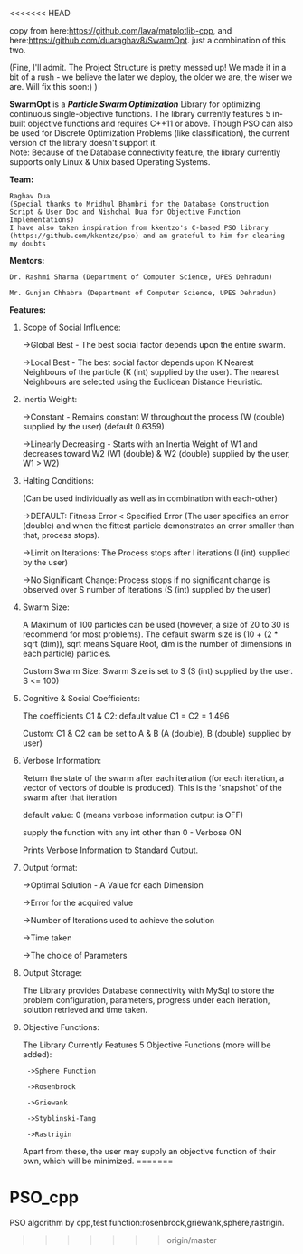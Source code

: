 <<<<<<< HEAD

copy from here:https://github.com/lava/matplotlib-cpp, and here:https://github.com/duaraghav8/SwarmOpt.
just a combination of this two.

(Fine, I'll admit. The Project Structure is pretty messed up! We made it in a bit of a rush - we believe the later we deploy, the older we are, the wiser we are. Will fix this soon:) )


**SwarmOpt** is a ***Particle Swarm Optimization*** Library for optimizing continuous single-objective functions. The library currently features 5 in-built objective functions and requires C++11 or above. Though PSO can also be used for Discrete Optimization Problems (like classification), the current version of the library doesn't support it.  
Note: Because of the Database connectivity feature, the library currently supports only Linux & Unix based Operating Systems.

**Team:**

	Raghav Dua
	(Special thanks to Mridhul Bhambri for the Database Construction Script & User Doc and Nishchal Dua for Objective Function Implementations)
	I have also taken inspiration from kkentzo's C-based PSO library (https://github.com/kkentzo/pso) and am grateful to him for clearing my doubts


**Mentors:**

	Dr. Rashmi Sharma (Department of Computer Science, UPES Dehradun)

	Mr. Gunjan Chhabra (Department of Computer Science, UPES Dehradun)


**Features:**


1. Scope of Social Influence:

	->Global Best - The best social factor depends upon the entire swarm.

	->Local Best - The best social factor depends upon K Nearest Neighbours of the particle (K (int) supplied by the user). The nearest Neighbours are selected using the Euclidean Distance Heuristic.


2. Inertia Weight:

	->Constant - Remains constant W throughout the process (W (double) supplied by the user) (default 0.6359)

	->Linearly Decreasing - Starts with an Inertia Weight of W1 and decreases toward W2 (W1 (double) & W2 (double) supplied by the user, W1 > W2)


3. Halting Conditions:

	(Can be used individually as well as in combination with each-other)

	->DEFAULT: Fitness Error < Specified Error (The user specifies an error (double) and when the fittest particle demonstrates an error smaller than that, process stops).

	->Limit on Iterations: The Process stops after I iterations (I (int) supplied by the user)

	->No Significant Change: Process stops if no significant change is observed over S number of Iterations (S (int) supplied by the user)


4. Swarm Size:

	A Maximum of 100 particles can be used (however, a size of 20 to 30 is recommend for most problems). The default swarm size is (10 + (2 * sqrt (dim)), sqrt means Square Root, dim is the number of dimensions in each particle) particles.

	Custom Swarm Size: Swarm Size is set to S (S (int) supplied by the user. S <= 100)


5. Cognitive & Social Coefficients:

	The coefficients C1 & C2: default value C1 = C2 = 1.496

	Custom: C1 & C2 can be set to A & B (A (double), B (double) supplied by user)


6. Verbose Information:

	Return the state of the swarm after each iteration (for each iteration, a vector of vectors of double is produced). This is the 'snapshot' of the swarm after that iteration

	default value: 0 (means verbose information output is OFF)

	supply the function with any int other than 0 - Verbose ON

	Prints Verbose Information to Standard Output.


7. Output format:

	->Optimal Solution - A Value for each Dimension

	->Error for the acquired value

	->Number of Iterations used to achieve the solution

	->Time taken

	->The choice of Parameters


8. Output Storage:

	The Library provides Database connectivity with MySql to store the problem configuration, parameters, progress under each iteration, solution retrieved and time taken.


9. Objective Functions:

	The Library Currently Features 5 Objective Functions (more will be added):

		->Sphere Function

		->Rosenbrock

		->Griewank

		->Styblinski-Tang

		->Rastrigin

	Apart from these, the user may supply an objective function of their own, which will be minimized.
=======
# PSO_cpp
PSO algorithm by cpp,test function:rosenbrock,griewank,sphere,rastrigin.
>>>>>>> origin/master
